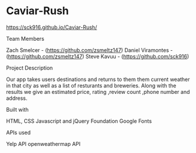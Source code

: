 # Caviar-Rush
 https://sck916.github.io/Caviar-Rush/
 
 Team Members

Zach Smelcer - (https://github.com/zsmeltz147)
Daniel Viramontes - (https://github.com/zsmeltz147)
Steve Kavuu - (https://github.com/sck916)

Project Description

Our app takes users destinations and returns to them them current weather in that city as well as a list of resturants and breweries. Along with the results we give an estimated price, rating ,review count ,phone number and address.

Built with

HTML, CSS
Javascript and jQuery
Foundation
Google Fonts


APIs used 

Yelp API
openweathermap API

